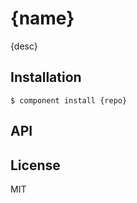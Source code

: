 
# {name}

  {desc}

## Installation

    $ component install {repo}

## API

   

## License

  MIT
